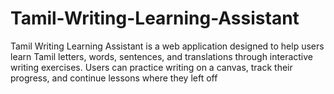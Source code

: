 # Tamil-Writing-Learning-Assistant
Tamil Writing Learning Assistant is a web application designed to help users learn Tamil letters, words, sentences, and translations through interactive writing exercises. Users can practice writing on a canvas, track their progress, and continue lessons where they left off
